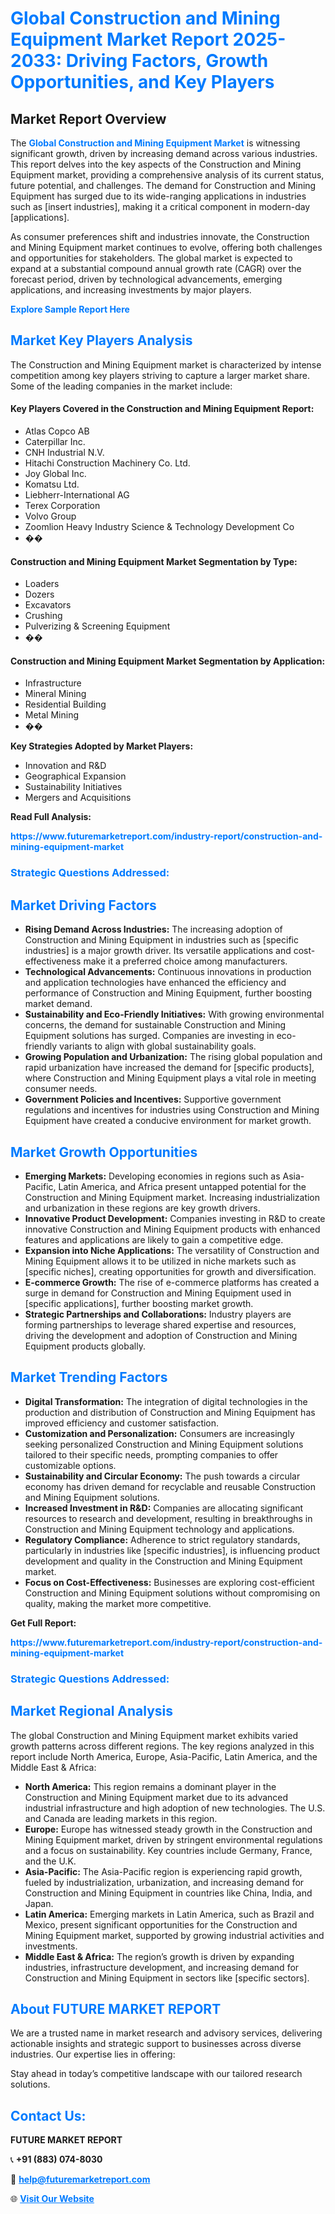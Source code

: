 <h1 style="color: #007BFF;">Global Construction and Mining Equipment Market Report 2025-2033: Driving Factors, Growth Opportunities, and Key Players</h1>

<section id="overview">
<h2>Market Report Overview</h2>
<p>The <a href="https://www.futuremarketreport.com/industry-report/construction-and-mining-equipment-market" style="color: #007BFF; text-decoration: none;"><strong>Global Construction and Mining Equipment Market</strong></a> is witnessing significant growth, driven by increasing demand across various industries. This report delves into the key aspects of the Construction and Mining Equipment market, providing a comprehensive analysis of its current status, future potential, and challenges. The demand for Construction and Mining Equipment has surged due to its wide-ranging applications in industries such as [insert industries], making it a critical component in modern-day [applications].</p>
<p>As consumer preferences shift and industries innovate, the Construction and Mining Equipment market continues to evolve, offering both challenges and opportunities for stakeholders. The global market is expected to expand at a substantial compound annual growth rate (CAGR) over the forecast period, driven by technological advancements, emerging applications, and increasing investments by major players.</p>
</section>

<section id="overview">
<p><a href="https://www.futuremarketreport.com/request-sample/reportId=107776" style="color: #007BFF; text-decoration: none;"><strong>Explore Sample Report Here</strong></a></p>
</section>

<section id="key-players">
<h2 style="color: #007BFF;">Market Key Players Analysis</h2>
<p>The Construction and Mining Equipment market is characterized by intense competition among key players striving to capture a larger market share. Some of the leading companies in the market include:</p>
<h4>Key Players Covered in the Construction and Mining Equipment Report:</h4>
<ul><li>Atlas Copco AB</li><li>Caterpillar Inc.</li><li>CNH Industrial N.V.</li><li>Hitachi Construction Machinery Co. Ltd.</li><li>Joy Global Inc.</li><li>Komatsu Ltd.</li><li>Liebherr-International AG</li><li>Terex Corporation</li><li>Volvo Group</li><li>Zoomlion Heavy Industry Science &amp; Technology Development Co</li><li>��</li></ul>
<h4>Construction and Mining Equipment Market Segmentation by Type:</h4>
<ul><li>Loaders</li><li>Dozers</li><li>Excavators</li><li>Crushing</li><li>Pulverizing &amp; Screening Equipment</li><li>��</li></ul>

<h4>Construction and Mining Equipment Market Segmentation by Application:</h4>
<ul><li>Infrastructure</li><li>Mineral Mining</li><li>Residential Building</li><li>Metal Mining</li><li>��</li></ul>
<p><strong>Key Strategies Adopted by Market Players:</strong></p>
<ul>
<li>Innovation and R&D</li>
<li>Geographical Expansion</li>
<li>Sustainability Initiatives</li>
<li>Mergers and Acquisitions</li>
</ul>
</section>

<section>
<p><strong>Read Full Analysis: </strong></p><a href="https://www.futuremarketreport.com/industry-report/construction-and-mining-equipment-market" style="color: #007BFF; text-decoration: none;"><strong>https://www.futuremarketreport.com/industry-report/construction-and-mining-equipment-market</strong></a>
<h3 style="color: #007BFF;">Strategic Questions Addressed:</h3>
</section>

<section id="driving-factors">
<h2 style="color: #007BFF;">Market Driving Factors</h2>
<ul>
<li><strong>Rising Demand Across Industries:</strong> The increasing adoption of Construction and Mining Equipment in industries such as [specific industries] is a major growth driver. Its versatile applications and cost-effectiveness make it a preferred choice among manufacturers.</li>
<li><strong>Technological Advancements:</strong> Continuous innovations in production and application technologies have enhanced the efficiency and performance of Construction and Mining Equipment, further boosting market demand.</li>
<li><strong>Sustainability and Eco-Friendly Initiatives:</strong> With growing environmental concerns, the demand for sustainable Construction and Mining Equipment solutions has surged. Companies are investing in eco-friendly variants to align with global sustainability goals.</li>
<li><strong>Growing Population and Urbanization:</strong> The rising global population and rapid urbanization have increased the demand for [specific products], where Construction and Mining Equipment plays a vital role in meeting consumer needs.</li>
<li><strong>Government Policies and Incentives:</strong> Supportive government regulations and incentives for industries using Construction and Mining Equipment have created a conducive environment for market growth.</li>
</ul>
</section>

<section id="growth-opportunities">
<h2 style="color: #007BFF;">Market Growth Opportunities</h2>
<ul>
<li><strong>Emerging Markets:</strong> Developing economies in regions such as Asia-Pacific, Latin America, and Africa present untapped potential for the Construction and Mining Equipment market. Increasing industrialization and urbanization in these regions are key growth drivers.</li>
<li><strong>Innovative Product Development:</strong> Companies investing in R&D to create innovative Construction and Mining Equipment products with enhanced features and applications are likely to gain a competitive edge.</li>
<li><strong>Expansion into Niche Applications:</strong> The versatility of Construction and Mining Equipment allows it to be utilized in niche markets such as [specific niches], creating opportunities for growth and diversification.</li>
<li><strong>E-commerce Growth:</strong> The rise of e-commerce platforms has created a surge in demand for Construction and Mining Equipment used in [specific applications], further boosting market growth.</li>
<li><strong>Strategic Partnerships and Collaborations:</strong> Industry players are forming partnerships to leverage shared expertise and resources, driving the development and adoption of Construction and Mining Equipment products globally.</li>
</ul>
</section>

<section id="trending-factors">
<h2 style="color: #007BFF;">Market Trending Factors</h2>
<ul>
<li><strong>Digital Transformation:</strong> The integration of digital technologies in the production and distribution of Construction and Mining Equipment has improved efficiency and customer satisfaction.</li>
<li><strong>Customization and Personalization:</strong> Consumers are increasingly seeking personalized Construction and Mining Equipment solutions tailored to their specific needs, prompting companies to offer customizable options.</li>
<li><strong>Sustainability and Circular Economy:</strong> The push towards a circular economy has driven demand for recyclable and reusable Construction and Mining Equipment solutions.</li>
<li><strong>Increased Investment in R&D:</strong> Companies are allocating significant resources to research and development, resulting in breakthroughs in Construction and Mining Equipment technology and applications.</li>
<li><strong>Regulatory Compliance:</strong> Adherence to strict regulatory standards, particularly in industries like [specific industries], is influencing product development and quality in the Construction and Mining Equipment market.</li>
<li><strong>Focus on Cost-Effectiveness:</strong> Businesses are exploring cost-efficient Construction and Mining Equipment solutions without compromising on quality, making the market more competitive.</li>
</ul>
</section>

<section>
<p><strong>Get Full Report: </strong></p><a href="https://www.futuremarketreport.com/industry-report/construction-and-mining-equipment-market" style="color: #007BFF; text-decoration: none;"><strong>https://www.futuremarketreport.com/industry-report/construction-and-mining-equipment-market</strong></a>
<h3 style="color: #007BFF;">Strategic Questions Addressed:</h3>
</section>


<section id="regional-analysis">
<h2 style="color: #007BFF;">Market Regional Analysis</h2>
<p>The global Construction and Mining Equipment market exhibits varied growth patterns across different regions. The key regions analyzed in this report include North America, Europe, Asia-Pacific, Latin America, and the Middle East & Africa:</p>
<ul>
<li><strong>North America:</strong> This region remains a dominant player in the Construction and Mining Equipment market due to its advanced industrial infrastructure and high adoption of new technologies. The U.S. and Canada are leading markets in this region.</li>
<li><strong>Europe:</strong> Europe has witnessed steady growth in the Construction and Mining Equipment market, driven by stringent environmental regulations and a focus on sustainability. Key countries include Germany, France, and the U.K.</li>
<li><strong>Asia-Pacific:</strong> The Asia-Pacific region is experiencing rapid growth, fueled by industrialization, urbanization, and increasing demand for Construction and Mining Equipment in countries like China, India, and Japan.</li>
<li><strong>Latin America:</strong> Emerging markets in Latin America, such as Brazil and Mexico, present significant opportunities for the Construction and Mining Equipment market, supported by growing industrial activities and investments.</li>
<li><strong>Middle East & Africa:</strong> The region’s growth is driven by expanding industries, infrastructure development, and increasing demand for Construction and Mining Equipment in sectors like [specific sectors].</li>
</ul>
</section>

<footer>
<h2 style="color: #007BFF;">About FUTURE MARKET REPORT</h2>
<p>We are a trusted name in market research and advisory services, delivering actionable insights and strategic support to businesses across diverse industries. Our expertise lies in offering:</p>

<p>Stay ahead in today’s competitive landscape with our tailored research solutions.</p>

<h2 style="color: #007BFF;">Contact Us:</h2>
<p><strong>FUTURE MARKET REPORT</strong></p>
<p>📞 <strong>+91 (883) 074-8030</strong></p>
<p>📧 <strong><a href="mailto:help@futuremarketreport.com" style="color: #007BFF;">help@futuremarketreport.com</a></strong></p>
<p>🌐 <strong><a href="https://www.futuremarketreport.com/" style="color: #007BFF;">Visit Our Website</a></strong></p>
</footer>